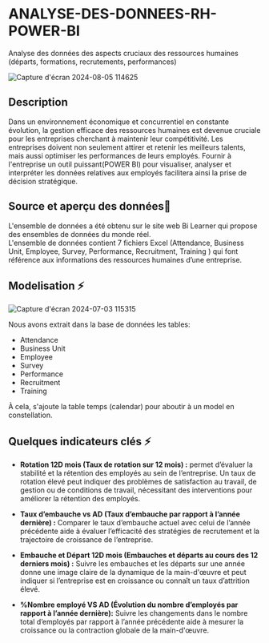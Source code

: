 # ANALYSE-DES-DONNEES-RH-POWER-BI
Analyse des données des aspects cruciaux des ressources humaines (départs, formations, recrutements, performances)

![Capture d'écran 2024-08-05 114625](https://github.com/user-attachments/assets/41bb814e-bca8-45c1-8c32-0ea3d6f9d32c)
## Description

Dans un environnement économique et concurrentiel en constante évolution, la gestion efficace des ressources humaines est devenue cruciale pour les entreprises cherchant à maintenir leur compétitivité. Les entreprises doivent non seulement attirer et retenir les meilleurs talents, mais aussi optimiser les performances de leurs employés. Fournir à l'entreprise un outil puissant(POWER BI) pour visualiser, analyser et interpréter les données relatives aux employés facilitera ainsi la prise de décision stratégique. 

## Source et aperçu des données🚀
L'ensemble de données a été obtenu sur le site web Bi Learner  qui  propose des ensembles de données du monde réel.  
L'ensemble de données contient 7 fichiers Excel (Attendance, Business Unit,  Employee, Survey, Performance, Recruitment, Training ) qui font référence aux informations des ressources humaines d’une entreprise.

## Modelisation ⚡
![Capture d'écran 2024-07-03 115315](https://github.com/user-attachments/assets/1319a29f-349d-4d21-a148-66ae99cb7270)

Nous avons extrait dans la base de données les tables:
- Attendance
- Business Unit
- Employee
- Survey
- Performance
- Recruitment
- Training

À cela, s'ajoute la table temps (calendar) pour aboutir à un model en constellation.
 
## Quelques indicateurs clés ⚡

- **Rotation 12D mois (Taux de rotation sur 12 mois) :** permet d’évaluer la stabilité et la rétention des employés au sein de l’entreprise. Un taux de rotation élevé peut indiquer des problèmes de satisfaction au travail, de gestion ou de conditions de travail, nécessitant des interventions pour améliorer la rétention des employés.

- **Taux d’embauche vs AD (Taux d’embauche par rapport à l’année dernière) :** Comparer le taux d’embauche actuel avec celui de l’année précédente aide à évaluer l’efficacité des stratégies de recrutement et la trajectoire de croissance de l’entreprise.

- **Embauche et Départ 12D mois (Embauches et départs au cours des 12 derniers mois) :** Suivre les embauches et les départs sur une année donne une image claire de la dynamique de la main-d'œuvre et peut indiquer si l’entreprise est en croissance ou connaît un taux d’attrition élevé.

- **%Nombre employé VS AD (Évolution du nombre d’employés par rapport à l’année dernière):** Suivre les changements dans le nombre total d’employés par rapport à l’année précédente aide à mesurer la croissance ou la contraction globale de la main-d'œuvre.
